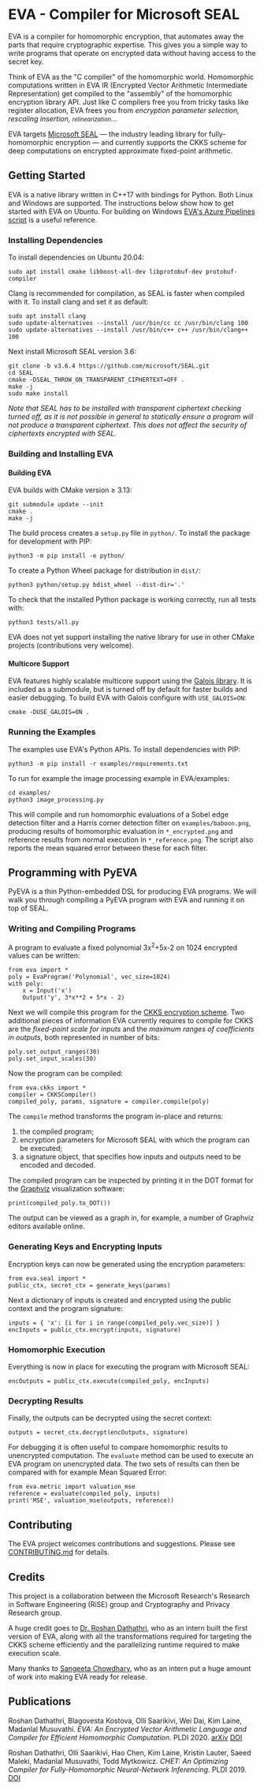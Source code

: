 # EVA - Compiler for Microsoft SEAL

EVA is a compiler for homomorphic encryption, that automates away the parts that require cryptographic expertise.
This gives you a simple way to write programs that operate on encrypted data without having access to the secret key.

Think of EVA as the "C compiler" of the homomorphic world. Homomorphic computations written in EVA IR (Encrypted Vector Arithmetic Intermediate Representation) get compiled to the "assembly" of the homomorphic encryption library API. Just like C compilers free you from tricky tasks like register allocation, EVA frees you from *encryption parameter selection, rescaling insertion, <small>relinearization</small>*...

EVA targets [Microsoft SEAL](https://github.com/microsoft/SEAL) — the industry leading library for fully-homomorphic encryption — and currently supports the CKKS scheme for deep computations on encrypted approximate fixed-point arithmetic.

## Getting Started

EVA is a native library written in C++17 with bindings for Python. Both Linux and Windows are supported. The instructions below show how to get started with EVA on Ubuntu. For building on Windows [EVA's Azure Pipelines script](azure-pipelines.yml) is a useful reference.

### Installing Dependencies

To install dependencies on Ubuntu 20.04:
```
sudo apt install cmake libboost-all-dev libprotobuf-dev protobuf-compiler
```

Clang is recommended for compilation, as SEAL is faster when compiled with it. To install clang and set it as default:
```
sudo apt install clang
sudo update-alternatives --install /usr/bin/cc cc /usr/bin/clang 100
sudo update-alternatives --install /usr/bin/c++ c++ /usr/bin/clang++ 100
```

Next install Microsoft SEAL version 3.6:
```
git clone -b v3.6.4 https://github.com/microsoft/SEAL.git
cd SEAL
cmake -DSEAL_THROW_ON_TRANSPARENT_CIPHERTEXT=OFF .
make -j
sudo make install
```
*Note that SEAL has to be installed with transparent ciphertext checking turned off, as it is not possible in general to statically ensure a program will not produce a transparent ciphertext. This does not affect the security of ciphertexts encrypted with SEAL.*

### Building and Installing EVA

#### Building EVA

EVA builds with CMake version ≥ 3.13:
```
git submodule update --init
cmake .
make -j
```
The build process creates a `setup.py` file in `python/`. To install the package for development with PIP:
```
python3 -m pip install -e python/
```
To create a Python Wheel package for distribution in `dist/`:
```
python3 python/setup.py bdist_wheel --dist-dir='.'
```

To check that the installed Python package is working correctly, run all tests with:
```
python3 tests/all.py
``` 

EVA does not yet support installing the native library for use in other CMake projects (contributions very welcome).

#### Multicore Support

EVA features highly scalable multicore support using the [Galois library](https://github.com/IntelligentSoftwareSystems/Galois). It is included as a submodule, but is turned off by default for faster builds and easier debugging. To build EVA with Galois configure with `USE_GALOIS=ON`:
```
cmake -DUSE_GALOIS=ON .
```

### Running the Examples

The examples use EVA's Python APIs. To install dependencies with PIP:
```
python3 -m pip install -r examples/requirements.txt
```

To run for example the image processing example in EVA/examples:
```
cd examples/
python3 image_processing.py
```
This will compile and run homomorphic evaluations of a Sobel edge detection filter and a Harris corner detection filter on `examples/baboon.png`, producing results of homomorphic evaluation in `*_encrypted.png` and reference results from normal execution in `*_reference.png`.
The script also reports the mean squared error between these for each filter.

## Programming with PyEVA

PyEVA is a thin Python-embedded DSL for producing EVA programs.
We will walk you through compiling a PyEVA program with EVA and running it on top of SEAL.

### Writing and Compiling Programs

A program to evaluate a fixed polynomial 3x<sup>2</sup>+5x-2 on 1024 encrypted values can be written:
```
from eva import *
poly = EvaProgram('Polynomial', vec_size=1024)
with poly:
    x = Input('x')
    Output('y', 3*x**2 + 5*x - 2)
```
Next we will compile this program for the [CKKS encryption scheme](https://eprint.iacr.org/2016/421.pdf).
Two additional pieces of information EVA currently requires to compile for CKKS are the *fixed-point scale for inputs* and the *maximum ranges of coefficients in outputs*, both represented in number of bits:
```
poly.set_output_ranges(30)
poly.set_input_scales(30)
```
Now the program can be compiled:
```
from eva.ckks import *
compiler = CKKSCompiler()
compiled_poly, params, signature = compiler.compile(poly)
```
The `compile` method transforms the program in-place and returns:

1. the compiled program;
2. encryption parameters for Microsoft SEAL with which the program can be executed;
3. a signature object, that specifies how inputs and outputs need to be encoded and decoded.

The compiled program can be inspected by printing it in the DOT format for the [Graphviz](https://graphviz.org/) visualization software:
```
print(compiled_poly.to_DOT())
```
The output can be viewed as a graph in, for example, a number of Graphviz editors available online.

### Generating Keys and Encrypting Inputs

Encryption keys can now be generated using the encryption parameters:
```
from eva.seal import *
public_ctx, secret_ctx = generate_keys(params)
```
Next a dictionary of inputs is created and encrypted using the public context and the program signature:
```
inputs = { 'x': [i for i in range(compiled_poly.vec_size)] }
encInputs = public_ctx.encrypt(inputs, signature)
```

### Homomorphic Execution

Everything is now in place for executing the program with Microsoft SEAL:
```
encOutputs = public_ctx.execute(compiled_poly, encInputs)
```

### Decrypting Results

Finally, the outputs can be decrypted using the secret context:
```
outputs = secret_ctx.decrypt(encOutputs, signature)
```
For debugging it is often useful to compare homomorphic results to unencrypted computation.
The `evaluate` method can be used to execute an EVA program on unencrypted data.
The two sets of results can then be compared with for example Mean Squared Error:

```
from eva.metric import valuation_mse
reference = evaluate(compiled_poly, inputs)
print('MSE', valuation_mse(outputs, reference))
```

## Contributing

The EVA project welcomes contributions and suggestions. Please see [CONTRIBUTING.md](CONTRIBUTING.md) for details.

## Credits

This project is a collaboration between the Microsoft Research's Research in Software Engineering (RiSE) group and Cryptography and Privacy Research group.

A huge credit goes to [Dr. Roshan Dathathri](https://roshandathathri.github.io/), who as an intern built the first version of EVA, along with all the transformations required for targeting the CKKS scheme efficiently and the parallelizing runtime required to make execution scale.

Many thanks to [Sangeeta Chowdhary](https://www.ilab.cs.rutgers.edu/~sc1696/), who as an intern put a huge amount of work into making EVA ready for release.

## Publications

Roshan Dathathri, Blagovesta Kostova, Olli Saarikivi, Wei Dai, Kim Laine, Madanlal Musuvathi. *EVA: An Encrypted Vector Arithmetic Language and Compiler for Efficient Homomorphic Computation*. PLDI 2020. [arXiv](https://arxiv.org/abs/1912.11951) [DOI](https://doi.org/10.1145/3385412.3386023)

Roshan Dathathri, Olli Saarikivi, Hao Chen, Kim Laine, Kristin Lauter, Saeed Maleki, Madanlal Musuvathi, Todd Mytkowicz. *CHET: An Optimizing Compiler for Fully-Homomorphic Neural-Network Inferencing*. PLDI 2019. [DOI](https://doi.org/10.1145/3314221.3314628)

